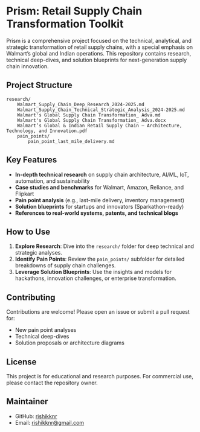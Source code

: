 # Prism: Retail Supply Chain Transformation Toolkit

Prism is a comprehensive project focused on the technical, analytical, and strategic transformation of retail supply chains, with a special emphasis on Walmart’s global and Indian operations. This repository contains research, technical deep-dives, and solution blueprints for next-generation supply chain innovation.

## Project Structure

```
research/
    Walmart_Supply_Chain_Deep_Research_2024-2025.md
    Walmart_Supply_Chain_Technical_Strategic_Analysis_2024-2025.md
    Walmart's Global Supply Chain Transformation_ Adva.md
    Walmart's Global Supply Chain Transformation_ Adva.docx
    Walmart’s Global & Indian Retail Supply Chain – Architecture, Technology, and Innovation.pdf
    pain_points/
        pain_point_last_mile_delivery.md
```

## Key Features

- **In-depth technical research** on supply chain architecture, AI/ML, IoT, automation, and sustainability
- **Case studies and benchmarks** for Walmart, Amazon, Reliance, and Flipkart
- **Pain point analysis** (e.g., last-mile delivery, inventory management)
- **Solution blueprints** for startups and innovators (Sparkathon-ready)
- **References to real-world systems, patents, and technical blogs**

## How to Use

1. **Explore Research**: Dive into the `research/` folder for deep technical and strategic analyses.
2. **Identify Pain Points**: Review the `pain_points/` subfolder for detailed breakdowns of supply chain challenges.
3. **Leverage Solution Blueprints**: Use the insights and models for hackathons, innovation challenges, or enterprise transformation.

## Contributing

Contributions are welcome! Please open an issue or submit a pull request for:
- New pain point analyses
- Technical deep-dives
- Solution proposals or architecture diagrams

## License

This project is for educational and research purposes. For commercial use, please contact the repository owner.

## Maintainer

- GitHub: [rishikknr](https://github.com/rishikknr)
- Email: rishikknr@gmail.com
